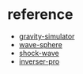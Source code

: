 # reference
- [gravity-simulator](https://gravitysimulator.org/)
- [wave-sphere](https://discourse.threejs.org/t/webgl-glsl-shader-one-wave-over-the-sphere/23176/16)
- [shock-wave](https://discourse.threejs.org/t/impact-shock-wave/5988/9)
- [inverser-pro](https://github.com/inverser-pro/threejs-webgl-planet-for-production/tree/main?tab=readme-ov-file)
